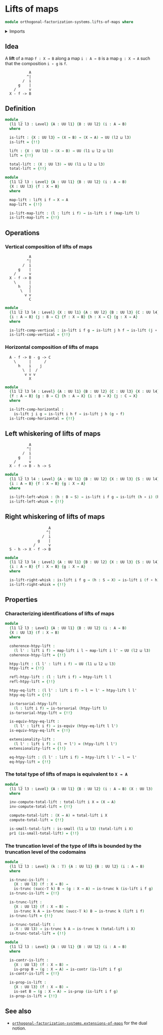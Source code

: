# Lifts of maps

```agda
module orthogonal-factorization-systems.lifts-of-maps where
```

<details><summary>Imports</summary>

```agda
open import foundation.action-on-identifications-functions
open import foundation.contractible-types
open import foundation.dependent-pair-types
open import foundation.equivalences
open import foundation.function-types
open import foundation.fundamental-theorem-of-identity-types
open import foundation.homotopies
open import foundation.homotopy-induction
open import foundation.identity-types
open import foundation.propositions
open import foundation.sets
open import foundation.small-types
open import foundation.structure-identity-principle
open import foundation.torsorial-type-families
open import foundation.truncated-types
open import foundation.truncation-levels
open import foundation.type-arithmetic-dependent-pair-types
open import foundation.universe-levels
open import foundation.whiskering-homotopies
```

</details>

## Idea

A **lift** of a map `f : X → B` along a map `i : A → B` is a map `g : X → A`
such that the composition `i ∘ g` is `f`.

```text
           A
          ^|
        /  i
      g    |
    /      v
  X - f -> B
```

## Definition

```agda
module _
  {l1 l2 l3 : Level} {A : UU l1} {B : UU l2} (i : A → B)
  where

  is-lift : {X : UU l3} → (X → B) → (X → A) → UU (l2 ⊔ l3)
  is-lift = {!!}

  lift : {X : UU l3} → (X → B) → UU (l1 ⊔ l2 ⊔ l3)
  lift = {!!}

  total-lift : (X : UU l3) → UU (l1 ⊔ l2 ⊔ l3)
  total-lift = {!!}

module _
  {l1 l2 l3 : Level} {A : UU l1} {B : UU l2} (i : A → B)
  {X : UU l3} {f : X → B}
  where

  map-lift : lift i f → X → A
  map-lift = {!!}

  is-lift-map-lift : (l : lift i f) → is-lift i f (map-lift l)
  is-lift-map-lift = {!!}
```

## Operations

### Vertical composition of lifts of maps

```text
           A
          ^|
        /  i
      g    |
    /      v
  X - f -> B
    \      |
      h    j
       \   |
         v v
           C
```

```agda
module _
  {l1 l2 l3 l4 : Level} {X : UU l1} {A : UU l2} {B : UU l3} {C : UU l4}
  {i : A → B} {j : B → C} {f : X → B} {h : X → C} {g : X → A}
  where

  is-lift-comp-vertical : is-lift i f g → is-lift j h f → is-lift (j ∘ i) h g
  is-lift-comp-vertical = {!!}
```

### Horizontal composition of lifts of maps

```text
  A - f -> B - g -> C
    \      |      /
      h    i    j
        \  |  /
         v v v
           X
```

```agda
module _
  {l1 l2 l3 l4 : Level} {A : UU l1} {B : UU l2} {C : UU l3} {X : UU l4}
  {f : A → B} {g : B → C} {h : A → X} {i : B → X} {j : C → X}
  where

  is-lift-comp-horizontal :
    is-lift j i g → is-lift i h f → is-lift j h (g ∘ f)
  is-lift-comp-horizontal = {!!}
```

## Left whiskering of lifts of maps

```text
           A
          ^|
        /  i
      g    |
    /      v
  X - f -> B - h -> S
```

```agda
module _
  {l1 l2 l3 l4 : Level} {A : UU l1} {B : UU l2} {X : UU l3} {S : UU l4}
  {i : A → B} {f : X → B} {g : X → A}
  where

  is-lift-left-whisk : (h : B → S) → is-lift i f g → is-lift (h ∘ i) (h ∘ f) g
  is-lift-left-whisk = {!!}
```

## Right whiskering of lifts of maps

```text
                    A
                   ^|
                 /  i
               g    |
             /      v
  S - h -> X - f -> B
```

```agda
module _
  {l1 l2 l3 l4 : Level} {A : UU l1} {B : UU l2} {X : UU l3} {S : UU l4}
  {i : A → B} {f : X → B} {g : X → A}
  where

  is-lift-right-whisk : is-lift i f g → (h : S → X) → is-lift i (f ∘ h) (g ∘ h)
  is-lift-right-whisk = {!!}
```

## Properties

### Characterizing identifications of lifts of maps

```agda
module _
  {l1 l2 l3 : Level} {A : UU l1} {B : UU l2} (i : A → B)
  {X : UU l3} (f : X → B)
  where

  coherence-htpy-lift :
    (l l' : lift i f) → map-lift i l ~ map-lift i l' → UU (l2 ⊔ l3)
  coherence-htpy-lift = {!!}

  htpy-lift : (l l' : lift i f) → UU (l1 ⊔ l2 ⊔ l3)
  htpy-lift = {!!}

  refl-htpy-lift : (l : lift i f) → htpy-lift l l
  refl-htpy-lift = {!!}

  htpy-eq-lift : (l l' : lift i f) → l ＝ l' → htpy-lift l l'
  htpy-eq-lift = {!!}

  is-torsorial-htpy-lift :
    (l : lift i f) → is-torsorial (htpy-lift l)
  is-torsorial-htpy-lift = {!!}

  is-equiv-htpy-eq-lift :
    (l l' : lift i f) → is-equiv (htpy-eq-lift l l')
  is-equiv-htpy-eq-lift = {!!}

  extensionality-lift :
    (l l' : lift i f) → (l ＝ l') ≃ (htpy-lift l l')
  extensionality-lift = {!!}

  eq-htpy-lift : (l l' : lift i f) → htpy-lift l l' → l ＝ l'
  eq-htpy-lift = {!!}
```

### The total type of lifts of maps is equivalent to `X → A`

```agda
module _
  {l1 l2 l3 : Level} {A : UU l1} {B : UU l2} (i : A → B) (X : UU l3)
  where

  inv-compute-total-lift : total-lift i X ≃ (X → A)
  inv-compute-total-lift = {!!}

  compute-total-lift : (X → A) ≃ total-lift i X
  compute-total-lift = {!!}

  is-small-total-lift : is-small (l1 ⊔ l3) (total-lift i X)
  pr1 (is-small-total-lift) = {!!}
```

### The truncation level of the type of lifts is bounded by the truncation level of the codomains

```agda
module _
  {l1 l2 l3 : Level} (k : 𝕋) {A : UU l1} {B : UU l2} (i : A → B)
  where

  is-trunc-is-lift :
    {X : UU l3} (f : X → B) →
    is-trunc (succ-𝕋 k) B → (g : X → A) → is-trunc k (is-lift i f g)
  is-trunc-is-lift = {!!}

  is-trunc-lift :
    {X : UU l3} (f : X → B) →
    is-trunc k A → is-trunc (succ-𝕋 k) B → is-trunc k (lift i f)
  is-trunc-lift = {!!}

  is-trunc-total-lift :
    (X : UU l3) → is-trunc k A → is-trunc k (total-lift i X)
  is-trunc-total-lift = {!!}

module _
  {l1 l2 l3 : Level} {A : UU l1} {B : UU l2} (i : A → B)
  where

  is-contr-is-lift :
    {X : UU l3} (f : X → B) →
    is-prop B → (g : X → A) → is-contr (is-lift i f g)
  is-contr-is-lift = {!!}

  is-prop-is-lift :
    {X : UU l3} (f : X → B) →
    is-set B → (g : X → A) → is-prop (is-lift i f g)
  is-prop-is-lift = {!!}
```

## See also

- [`orthogonal-factorization-systems.extensions-of-maps`](orthogonal-factorization-systems.extensions-of-maps.md)
  for the dual notion.
